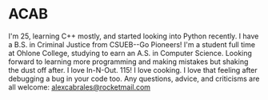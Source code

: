 # ACAB
I'm 25, learning C++ mostly, and started looking into Python recently. 
I have a B.S. in Criminal Justice from CSUEB--Go Pioneers!
I'm a student full time at Ohlone College, studying to earn an A.S. in Computer Science.
Looking forward to learning more programming and making mistakes but shaking the dust off after.
I love In-N-Out. 115! I love cooking. I love that feeling after debugging a bug in your code too.
Any questions, advice, and criticisms are all welcome: alexcabrales@rocketmail.com
